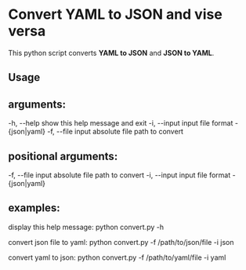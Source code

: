 # Convert YAML to JSON and vise versa

This python script converts **YAML to JSON** and **JSON to YAML**.

## Usage

arguments:
----------
-h, --help      show this help message and exit
-i, --input     input file format - {json|yaml}
-f, --file      input absolute file path to convert

positional arguments:
---------------------
-f, --file      input absolute file path to convert
-i, --input     input file format - {json|yaml}

examples:
---------
display this help message:
python convert.py -h

convert json file to yaml:
python convert.py -f /path/to/json/file -i json

convert yaml to json:
python convert.py -f /path/to/yaml/file -i yaml
